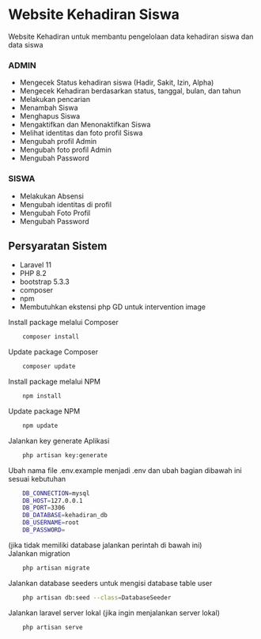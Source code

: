 # Website Kehadiran Siswa
Website Kehadiran untuk  membantu pengelolaan data kehadiran siswa dan data siswa

### ADMIN
- Mengecek Status kehadiran siswa (Hadir, Sakit, Izin, Alpha)
- Mengecek Kehadiran berdasarkan status, tanggal, bulan, dan tahun
- Melakukan pencarian
- Menambah Siswa
- Menghapus Siswa
- Mengaktifkan dan Menonaktifkan Siswa
- Melihat identitas dan foto profil Siswa
- Mengubah profil Admin
- Mengubah foto profil Admin
- Mengubah Password

### SISWA
- Melakukan Absensi 
- Mengubah identitas di profil
- Mengubah Foto Profil 
- Mengubah Password

## Persyaratan Sistem
- Laravel 11
- PHP 8.2
- bootstrap 5.3.3
- composer
- npm
- Membutuhkan ekstensi php GD untuk intervention image

Install package melalui Composer
```bash
    composer install
```
Update package Composer
```bash
    composer update
```
Install package melalui NPM
```bash
    npm install
```
Update package NPM
```bash
    npm update
```
Jalankan key generate Aplikasi
```bash
    php artisan key:generate
```
Ubah nama file .env.example menjadi .env dan ubah bagian dibawah ini sesuai kebutuhan
```bash
    DB_CONNECTION=mysql
    DB_HOST=127.0.0.1
    DB_PORT=3306
    DB_DATABASE=kehadiran_db
    DB_USERNAME=root
    DB_PASSWORD=
```
(jika tidak memiliki database jalankan perintah di bawah ini) <br>
Jalankan migration 
```bash
    php artisan migrate
```
Jalankan database seeders untuk mengisi database table user 
```bash
    php artisan db:seed --class=DatabaseSeeder
```
Jalankan laravel server lokal (jika ingin menjalankan server lokal)
```bash
    php artisan serve
```

